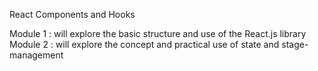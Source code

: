 React Components and Hooks

Module 1 : will explore the basic structure and use of the React.js library <br>
Module 2 : will explore the concept and practical use of state and stage-management
